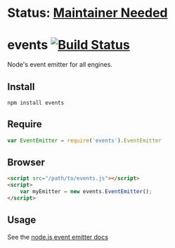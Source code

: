 # Status: [Maintainer Needed](https://github.com/Gozala/events/issues/43)

# events [![Build Status](https://travis-ci.org/Gozala/events.png?branch=master)](https://travis-ci.org/Gozala/events)

Node's event emitter for all engines.

## Install ##

```
npm install events
```

## Require ##

```javascript
var EventEmitter = require('events').EventEmitter
```

## Browser ##

```html
<script src="/path/to/events.js"></script>
<script>
    var myEmitter = new events.EventEmitter();
</script>
```

## Usage ##

See the [node.js event emitter docs](http://nodejs.org/api/events.html)
